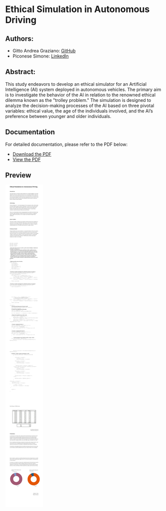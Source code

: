 # Ethical Simulation in Autonomous Driving

## Authors:
- Gitto Andrea Graziano: [GitHub](https://github.com/Andrea-Graziano-Gitto)
- Piconese Simone: [LinkedIn](https://www.linkedin.com/in/simone-piconese-9b4a9924b/?originalSubdomain=it)

## Abstract:
This study endeavors to develop an ethical simulator for an Artificial Intelligence (AI) system deployed in autonomous vehicles. The primary aim is to investigate the behavior of the AI in relation to the renowned ethical dilemma known as the "trolley problem." The simulation is designed to analyze the decision-making processes of the AI based on three pivotal variables: ethical value, the age of the individuals involved, and the AI’s preference between younger and older individuals.

## Documentation
For detailed documentation, please refer to the PDF below:

- [Download the PDF](./PDF%20Ethical-Simulation-in-Autonomous-Driving_Andrea-Gitto_Simone-Piconese.pdf)
- [View the PDF](https://github.com/Andrea-Graziano-Gitto/Ethical-Simulation-in-Autonomous-Driving_Andrea-Gitto_Simone-Piconese/blob/main/PDF%20Ethical-Simulation-in-Autonomous-Driving_Andrea-Gitto_Simone-Piconese.pdf)

## Preview
![Ethical Simulation Preview](https://github.com/Andrea-Graziano-Gitto/Ethical-Simulation-in-Autonomous-Driving_Andrea-Gitto_Simone-Piconese/blob/main/JPG%20Ethical-Simulation-in-Autonomous-Driving_Andrea-Gitto_Simone-Piconese.jpg)
